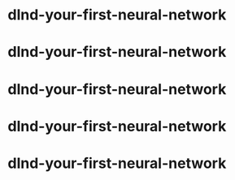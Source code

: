 # dlnd-your-first-neural-network
# dlnd-your-first-neural-network
# dlnd-your-first-neural-network
# dlnd-your-first-neural-network
# dlnd-your-first-neural-network
